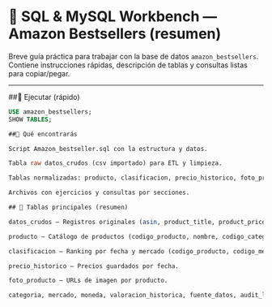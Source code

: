 # 🧠 SQL & MySQL Workbench — Amazon Bestsellers (resumen)

Breve guía práctica para trabajar con la base de datos `amazon_bestsellers`.  
Contiene instrucciones rápidas, descripción de tablas y consultas listas para copiar/pegar.

---

##📌 Ejecutar (rápido)
```sql
USE amazon_bestsellers;
SHOW TABLES;

##📁 Qué encontrarás

Script Amazon_bestseller.sql con la estructura y datos.

Tabla raw datos_crudos (csv importado) para ETL y limpieza.

Tablas normalizadas: producto, clasificacion, precio_historico, foto_producto, categoria, mercado, moneda, valoracion_historica, etc.

Archivos con ejercicios y consultas por secciones.

## 🧾 Tablas principales (resumen)

datos_crudos — Registros originales (asin, product_title, product_price, product_star_rating, product_num_ratings, product_url, product_photo, rank_change_label, country, page, fecha_import, ...).

producto — Catálogo de productos (codigo_producto, nombre, codigo_categoria, url_producto).

clasificacion — Ranking por fecha y mercado (codigo_producto, codigo_mercado, fecha_referencia, puesto, precio, valoracion, numero_valoraciones).

precio_historico — Precios guardados por fecha.

foto_producto — URLs de imagen por producto.

categoria, mercado, moneda, valoracion_historica, fuente_datos, audit_log — Metadatos y tablas auxiliares.
